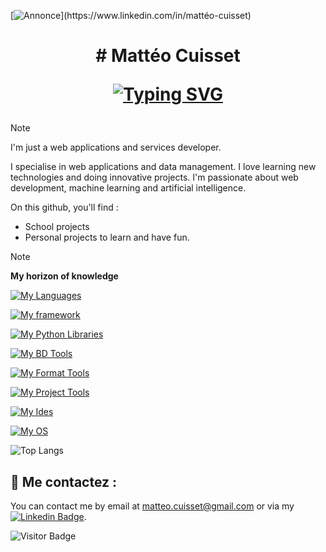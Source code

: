 [![Annonce](https://readme-typing-svg.demolab.com?font=Roboto&weight=500&size=25&pause=5000&color=F70000&background=FFEB00&center=true&vCenter=true&random=true&width=1100&lines=Actuellement+%C3%A0+la+recherche+d'un+stage+pour+mars+2025.)](https://www.linkedin.com/in/mattéo-cuisset)

<h1 align='center'>
  # Mattéo Cuisset
  
  <a href="https://git.io/typing-svg"><img src="https://readme-typing-svg.demolab.com?font=Fira+Code&weight=500&size=25&pause=1000&center=true&vCenter=true&random=true&width=450&lines=%C3%89tudiant+d%C3%A9veloppeur+fullstack" alt="Typing SVG" /></a>
</h1>

> [!NOTE]
> I'm just a web applications and services developer.
> 
> I specialise in web applications and data management.
> I love learning new technologies and doing innovative projects.
> I'm passionate about web development, machine learning and artificial intelligence.
> 
> On this github, you'll find :
> - School projects
> - Personal projects to learn and have fun.


> [!NOTE]
> **My horizon of knowledge**
> 
> [![My Languages](https://skillicons.dev/icons?i=ts,python,js,java,php,kotlin)](https://skillicons.dev)
>
> [![My framework](https://skillicons.dev/icons?i=flask,fastapi,laravel,spring)](https://skillicons.dev)
>
> [![My Python Libraries](https://skillicons.dev/icons?i=pytorch,opencv,selenium)](https://skillicons.dev)
>
> [![My BD Tools](https://skillicons.dev/icons?i=sqlite,postgresql,mysql,mongodb,neo4j)](https://skillicons.dev)
>
> [![My Format Tools](https://skillicons.dev/icons?i=scss,css,html,md)](https://skillicons.dev)
>
> [![My Project Tools](https://skillicons.dev/icons?i=bash,powershell,git,github,githubactions,gitlab,gradle,maven,nodejs,npm,ros,docker,kubernetes,nomad)](https://skillicons.dev)
>
> [![My Ides](https://skillicons.dev/icons?i=vscode,idea,phpstorm,pycharm,webstorm,sublime,cursor)](https://skillicons.dev)
> 
> [![My OS](https://skillicons.dev/icons?i=linux,ubuntu,windows)](https://skillicons.dev)
>
> ![Top Langs](https://github-readme-stats.vercel.app/api/top-langs/?username=flyns157&layout=compact)


## 💬 Me contactez :
You can contact me by email at matteo.cuisset@gmail.com or via my [![Linkedin Badge](https://img.shields.io/badge/Linkedin-%230077B5.svg?&style=for-the-badge&logo=linkedin&logoColor=white)](https://www.linkedin.com/in/mattéo-cuisset).


![Visitor Badge](https://visitor-badge.laobi.icu/badge?page_id=flyns157)

